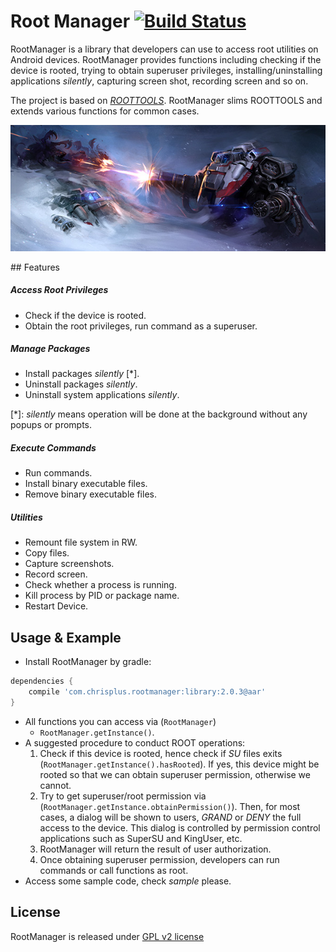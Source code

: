 # Root Manager [![Build Status](https://travis-ci.org/Chrisplus/RootManager.svg?branch=master)](https://travis-ci.org/Chrisplus/RootManager)

RootManager is a library that developers can use to access root utilities on Android devices. RootManager provides functions including checking if the device is rooted, trying to obtain superuser privileges, installing/uninstalling applications *silently*, capturing screen shot, recording screen and so on.

The project is based on [*ROOTTOOLS*](https://github.com/Stericson/RootTools). RootManager slims ROOTTOOLS and extends various functions for common cases.

<p align="center">
  <img src="./icons/LostVikings.jpg"/>
</p>
## Features

##### Access Root Privileges

* Check if the device is rooted.
* Obtain the root privileges, run command as a superuser.

##### Manage Packages

* Install packages *silently* [*].
* Uninstall packages *silently*.
* Uninstall system applications *silently*.

[\*]: *silently* means operation will be done at the background without any popups or prompts.

##### Execute Commands

* Run commands.
* Install binary executable files.
* Remove binary executable files.

##### Utilities

* Remount file system in RW.
* Copy files.
* Capture screenshots.
* Record screen.
* Check whether a process is running.
* Kill process by PID or package name.
* Restart Device.

## Usage & Example
* Install RootManager by gradle:
```groovy
dependencies {
    compile 'com.chrisplus.rootmanager:library:2.0.3@aar'
}
```
* All functions you can access via (`RootManager`)
    + <code>RootManager.getInstance()</code>.
* A suggested procedure to conduct ROOT operations:
    1. Check if this device is rooted, hence check if *SU* files exits (`RootManager.getInstance().hasRooted`). If yes, this device might be rooted so that we can obtain superuser permission, otherwise we cannot.
    2. Try to get superuser/root permission via (`RootManager.getInstance.obtainPermission()`). Then, for most cases, a dialog will be shown to users, *GRAND* or *DENY* the full access to the device. This dialog is controlled by permission control applications such as SuperSU and KingUser, etc.
    3. RootManager will return the result of user authorization.
    4. Once obtaining superuser permission, developers can run commands or call functions as root.
* Access some sample code, check *sample* please.

## License

RootManager is released under [GPL v2 license](https://www.gnu.org/licenses/gpl-2.0.html)
